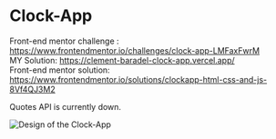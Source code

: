 # Clock-App

Front-end mentor challenge : https://www.frontendmentor.io/challenges/clock-app-LMFaxFwrM  
MY Solution: https://clement-baradel-clock-app.vercel.app/   
Front-end mentor solution: https://www.frontendmentor.io/solutions/clockapp-html-css-and-js-8Vf4QJ3M2  

Quotes API is currently down.

![Design of the Clock-App](https://res.cloudinary.com/dz209s6jk/image/upload/v1604668597/Challenges/rhg8wnn0jawmcfq3vta1.jpg)
